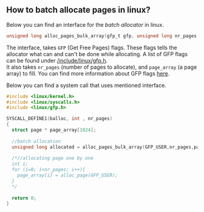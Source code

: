 ## **How to batch allocate pages in linux?**
Below you can find an interface for the _batch allocator_ in linux.
```c
unsigned long alloc_pages_bulk_array(gfp_t gfp, unsigned long nr_pages, struct page **page_array)
```
The interface, takes `GFP` (Get Free Pages) flags. These flags tells the allocator what can and can't be done while allocating.
A list of GFP flags can be found under [/include/linux/gfp.h](https://elixir.bootlin.com/linux/v5.14.1/source/include/linux/gfp.h#L323).  
It also takes `nr_pages` (number of pages to allocate), and `page_array` (a page array) to fill. You can find more information about GFP flags [here](http://books.gigatux.nl/mirror/kerneldevelopment/0672327201/ch11lev1sec4.html).
  
Below you can find a system call that uses mentioned interface.
```c
#include <linux/kernel.h>
#include <linux/syscalls.h>
#include <linux/gfp.h>

SYSCALL_DEFINE1(balloc, int , nr_pages)
{
  struct page * page_array[1024];
  
  //batch allocation
  unsigned long allocated = alloc_pages_bulk_array(GFP_USER,nr_pages,page_array);
  
  /*//allocating page one by one
  int i;
  for (i=0; i<nr_pages; i++){
    page_array[i] = alloc_page(GFP_USER);
  }
  */
  
  return 0;
}
```
